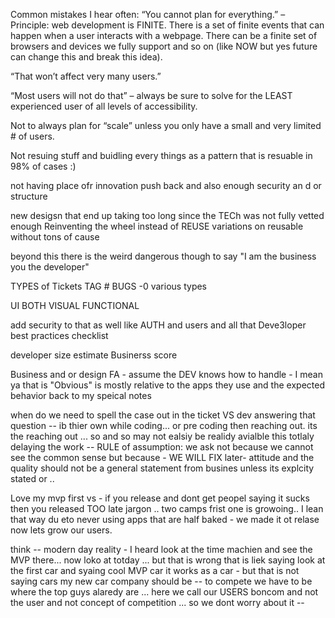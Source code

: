 Common mistakes I hear often:
“You cannot plan for everything.” – Principle: web development is FINITE. There is a set of finite events that can happen when a user interacts with a webpage. There can be a finite set of browsers and devices we fully support and so on (like NOW but yes future can change this and break this idea). 

“That won’t affect very many users.”

“Most users will not do that” – always be sure to solve for the LEAST experienced user of all levels of accessibility.

Not to always plan for “scale” unless you only have a small and very limited # of users.

Not resuing stuff and buidling every things as a pattern that is resuable in 98% of cases :) 


not having place ofr innovation push back and also enough security an d or structure 

new desigsn that end up taking too long since the TECh was not fully vetted enough
Reinventing the wheel instead of REUSE 
variations on reusable without tons of cause

beyond this there is the weird dangerous though to say "I am the business you the developer" 


TYPES of Tickets TAG #
BUGS -0 various types

UI BOTH
VISUAL 
FUNCTIONAL 


add security to that as well like AUTH and users and all that
Deve3loper best practices checklist 

developer size estimate 
Businerss score

Business and or design FA - assume the DEV knows how to handle - I mean ya that is "Obvious" is mostly relative to the apps they use and the expected behavior back to my speical notes 

when do we need to spell the case out in the ticket VS dev answering that question -- ib thier own while coding... or pre coding then reaching out. 
its the reaching out ... 
so and so may not ealsiy be realidy avialble this totlaly delaying the work -- 
RULE of assumption: we ask not because we cannot see the common sense but because - WE WILL FIX later- attitude and the quality should not be a general statement from busines unless its explcity stated  or ..

Love my mvp first vs - if you release and dont get peopel saying it sucks then you released TOO late jargon .. two camps frist one is growoing.. I lean that way du eto never using apps that are half baked - we made it ot relase now lets grow our users. 

think -- modern day reality - I heard look at the time machien and see the MVP there... now loko at totday ... but that is wrong that is liek saying look at the first car and syaing cool MVP car it works as a car - but that is not saying cars my new car company should be -- to compete we have to be where the top guys alaredy are ... here we call our USERS boncom and not the user and not concept of competition ... so we dont worry about it -- 

